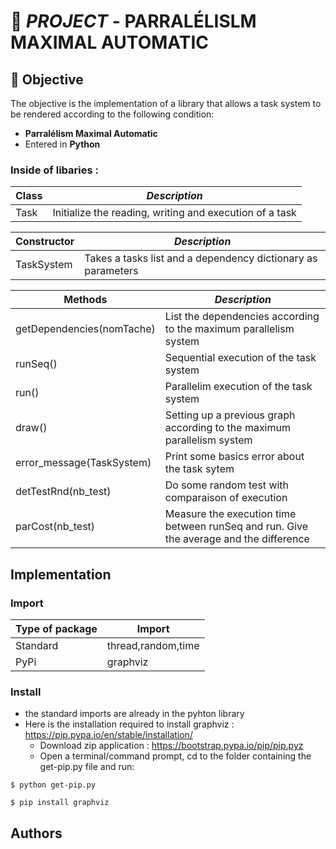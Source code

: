 # 🚀 _PROJECT_ - PARRALÉLISLM MAXIMAL AUTOMATIC

## 💫 Objective

The objective is the implementation of a library that allows a task system to be rendered according to the following condition:
- **Parralélism Maximal Automatic**
- Entered in **Python**

### Inside of libaries :

| Class | _Description_ |
|-|-|
| Task  | Initialize the reading, writing and execution of a task|

| Constructor | _Description_ |
|-|-|
| TaskSystem  | Takes a tasks list and a dependency dictionary as parameters|

| Methods | _Description_ |
|-|-|
|getDependencies(nomTache)|List the dependencies according to the maximum parallelism system|
|runSeq()|Sequential execution of the task system|
|run()|Parallelim execution of the task system|
|draw()|Setting up a previous graph according to the maximum parallelism system|
|error_message(TaskSystem)|Print some basics error about the task sytem|
|detTestRnd(nb_test)|Do some random test with comparaison of execution|
|parCost(nb_test)|Measure the execution time between runSeq and run. Give the average and the difference|


## Implementation

### Import
| Type of package | Import |
|-|-|
|Standard|thread,random,time|
|PyPi| graphviz|

### Install
- the standard imports are already in the pyhton library
- Here is the installation required to install graphviz :
    https://pip.pypa.io/en/stable/installation/
  - Download zip application :  https://bootstrap.pypa.io/pip/pip.pyz
  - Open a terminal/command prompt, cd to the folder containing the get-pip.py file and run:
```  
$ python get-pip.py

$ pip install graphviz
```
  

## Authors
